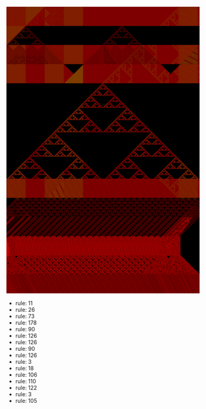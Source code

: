 ![photo](./output.png) 
 * rule: 11
* rule: 26
* rule: 73
* rule: 178
* rule: 90
* rule: 126
* rule: 126
* rule: 90
* rule: 126
* rule: 3
* rule: 18
* rule: 106
* rule: 110
* rule: 122
* rule: 3
* rule: 105
